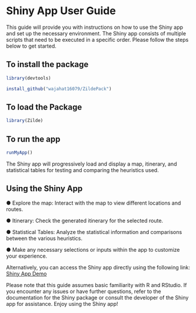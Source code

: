 # Shiny App User Guide
This guide will provide you with instructions on how to use the Shiny app and set up the necessary environment. The Shiny app consists of multiple scripts that need to be executed in a specific order. Please follow the steps below to get started.

## To install the package
```r
library(devtools)

install_github("wajahat16079/ZildePack")
```
## To load the Package
```r
library(Zilde)
```
## To run the app
```r
runMyApp()
```
The Shiny app will progressively load and display a map, itinerary, and statistical tables for testing and comparing the heuristics used.
	
## Using the Shiny App

●	Explore the map: Interact with the map to view different locations and routes.

●	Itinerary: Check the generated itinerary for the selected route.

●	Statistical Tables: Analyze the statistical information and comparisons between the various heuristics.

●	Make any necessary selections or inputs within the app to customize your experience.

Alternatively, you can access the Shiny app directly using the following link:  [Shiny App Demo](https://viz-it-dashboards.shinyapps.io/zildefiverr/)

Please note that this guide assumes basic familiarity with R and RStudio. If you encounter any issues or have further questions, refer to the documentation for the Shiny package or consult the developer of the Shiny app for assistance.
Enjoy using the Shiny app!



